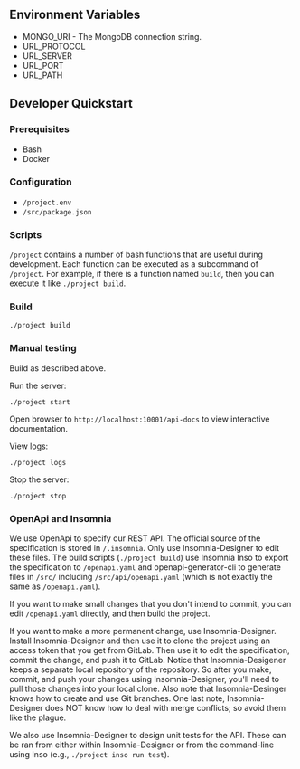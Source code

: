 ## Environment Variables

* MONGO_URI - The MongoDB connection string.
* URL_PROTOCOL
* URL_SERVER
* URL_PORT
* URL_PATH

## Developer Quickstart

### Prerequisites

* Bash
* Docker

### Configuration

* `/project.env`
* `/src/package.json`

### Scripts

`/project` contains a number of bash functions that are useful during development.
Each function can be executed as a subcommand of `/project`. For example,
if there is a function named `build`, then you can execute it like `./project build`.

### Build

```
./project build
```

### Manual testing

Build as described above.

Run the server:

```
./project start
```

Open browser to `http://localhost:10001/api-docs` to view interactive documentation.

View logs:

```
./project logs
```

Stop the server:

```
./project stop
```

### OpenApi and Insomnia

We use OpenApi to specify our REST API.
The official source of the specification is stored in `/.insomnia`.
Only use Insomnia-Designer to edit these files.
The build scripts (`./project build`) use Insomnia Inso to export
the specification to `/openapi.yaml` and openapi-generator-cli to generate
files in `/src/` including `/src/api/openapi.yaml` (which is not exactly the
same as `/openapi.yaml`).

If you want to make small changes that you don't intend to commit,
you can edit `/openapi.yaml` directly, and then build the project.

If you want to make a more permanent change, use Insomnia-Designer.
Install Insomnia-Designer and then use it to clone the project
using an access token that you get from GitLab. Then use it to edit
the specification, commit the change, and push it to GitLab.
Notice that Insomnia-Desigener keeps a separate local repository
of the repository. So after you make, commit, and push your changes
using Insomnia-Designer, you'll need to pull those changes into your
local clone. Also note that Insomnia-Desinger knows how to create
and use Git branches. One last note, Insomnia-Designer does NOT know
how to deal with merge conflicts; so avoid them like the plague.

We also use Insomnia-Designer to design unit tests for the API.
These can be ran from either within Insomnia-Designer or from
the command-line using Inso (e.g., `./project inso run test`).
